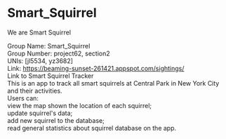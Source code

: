 # Smart_Squirrel
We are Smart Squirrel


Group Name: Smart_Squirrel      
Group Number: project62, section2            
UNIs: [jl5534, yz3682]               
Link: https://beaming-sunset-261421.appspot.com/sightings/      
Link to Smart Squirrel Tracker         
This is an app to track all smart squirrels at Central Park in New York City and their activities.                
Users can:   
     view the map shown the location of each squirrel;    
     update squirrel's data;     
     add new squirrel to the database;    
     read general statistics about squirrel database on the app.    


